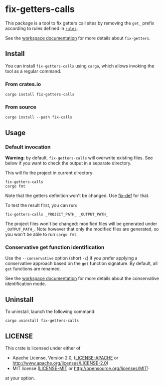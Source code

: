 # fix-getters-calls

This package is a tool to fix getters call sites by removing the `get_` prefix
according to rules defined in [`rules`](../rules/).

See the [workspace documentation](../README.md) for more details about
`fix-getters`.

## Install

You can install `fix-getters-calls` using `cargo`, which allows invoking the
tool as a regular command.

### From crates.io

```
cargo install fix-getters-calls
```

### From source

```
cargo install --path fix-calls
```

## Usage


### Default invocation

**Warning:** by default, `fix-getters-calls` will overwrite existing files.
See below if you want to check the output in a separate directory.

This will fix the project in current directory:

```
fix-getters-calls
cargo fmt
```

Note that the getters definition won't be changed. Use [fix-def](../fix-def/)
for that.

To test the result first, you can run:

```
fix-getters-calls _PROJECT_PATH_ _OUTPUT_PATH_
```

The project files won't be changed: modified files will be generated under
`_OUTPUT_PATH_`. Note however that only the modified files are generated, so
you won't be able to run `cargo fmt`.

### Conservative get function identification 

Use the `--conservative` option (short `-c`) if you prefer applying a
conservative approach based on the `get` function signature. By default, all
`get` functions are renamed.

See the [workspace documentation](../README.md#get-functions-selection) for more
details about the conservative identification mode.

## Uninstall

To uninstall, launch the following command:

```
cargo uninstall fix-getters-calls
```

## LICENSE

This crate is licensed under either of

 * Apache License, Version 2.0, ([LICENSE-APACHE](LICENSE-APACHE) or
   http://www.apache.org/licenses/LICENSE-2.0)
 * MIT license ([LICENSE-MIT](LICENSE-MIT) or
   http://opensource.org/licenses/MIT)

at your option.
